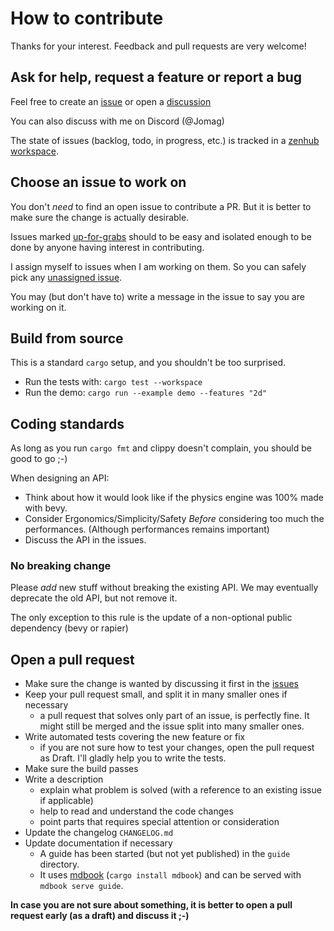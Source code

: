 # How to contribute

Thanks for your interest. Feedback and pull requests are very welcome!


## Ask for help, request a feature or report a bug

Feel free to create an [issue](https://github.com/jcornaz/heron/issues) or open a [discussion](https://github.com/jcornaz/heron/discussions)

You can also discuss with me on Discord (@Jomag)

The state of issues (backlog, todo, in progress, etc.) is tracked in a [zenhub workspace](https://app.zenhub.com/workspaces/heron-600478067304b1000e27f4c4).


## Choose an issue to work on

You don't *need* to find an open issue to contribute a PR. But it is better to make sure the change is actually desirable.

Issues marked [up-for-grabs](https://github.com/jcornaz/heron/labels/up-for-grabs) should to be easy and isolated enough to be done by anyone having interest in contributing.

I assign myself to issues when I am working on them. So you can safely pick any
[unassigned issue](https://github.com/jcornaz/heron/issues?utf8=%E2%9C%93&q=is%3Aissue+is%3Aopen+no%3Aassignee+).

You may (but don't have to) write a message in the issue to say you are working on it.


## Build from source

This is a standard `cargo` setup, and you shouldn't be too surprised.

* Run the tests with: `cargo test --workspace`
* Run the demo: `cargo run --example demo --features "2d"`


## Coding standards

As long as you run `cargo fmt` and clippy doesn't complain, you should be good to go ;-)

When designing an API: 

* Think about how it would look like if the physics engine was 100% made with bevy.
* Consider Ergonomics/Simplicity/Safety *Before* considering too much the performances. (Although performances remains important)
* Discuss the API in the issues.

### No breaking change

Please *add* new stuff without breaking the existing API. We may eventually deprecate the old API, but not remove it.

The only exception to this rule is the update of a non-optional public dependency (bevy or rapier)


## Open a pull request

* Make sure the change is wanted by discussing it first in the [issues](https://github.com/jcornaz/heron)
* Keep your pull request small, and split it in many smaller ones if necessary
  * a pull request that solves only part of an issue, is perfectly fine.
    It might still be merged and the issue split into many smaller ones.
* Write automated tests covering the new feature or fix
  * if you are not sure how to test your changes, open the pull request as Draft.
    I'll gladly help you to write the tests.
* Make sure the build passes
* Write a description
  * explain what problem is solved (with a reference to an existing issue if applicable)
  * help to read and understand the code changes
  * point parts that requires special attention or consideration
* Update the changelog `CHANGELOG.md`
* Update documentation if necessary
  * A guide has been started (but not yet published) in the `guide` directory. 
  * It uses [mdbook](https://github.com/rust-lang/mdBook) (`cargo install mdbook`) and can be served with `mdbook serve guide`.

**In case you are not sure about something, it is better to open a pull request early (as a draft) and discuss it ;-)**
